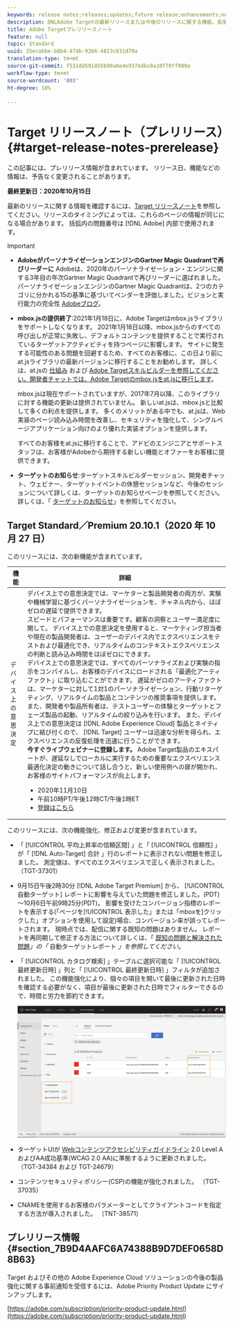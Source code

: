 ```yaml
---
keywords: release notes;releases;updates;future release;enhancements;new features;fixes;updates
description: DNLAdobe Targetの最新リリースまたは今後のリリースに関する機能、拡張機能、および修正に関する情報を提供するリリースノートです。
title: Adobe Targetプレリリースノート
feature: null
topic: Standard
uuid: 35ecabbe-b8b4-479b-9266-4823c831d79a
translation-type: tm+mt
source-git-commit: f531dd591455b90a8e4e937bdbc0a10f70ff089a
workflow-type: tm+mt
source-wordcount: '803'
ht-degree: 10%

---
```



# Target リリースノート（プレリリース）{#target-release-notes-prerelease}

この記事には、プレリリース情報が含まれています。 リリース日、機能などの情報は、予告なく変更されることがあります。

**最終更新日：2020年10月15日**

最新のリリースに関する情報を確認するには、[Target リリースノート](release-notes.md)を参照してください。リリースのタイミングによっては、これらのページの情報が同じになる場合があります。 括弧内の問題番号は [!DNL Adobe] 内部で使用されます。

>[!IMPORTANT]
>
>* **AdobeがパーソナライゼーションエンジンのGartner Magic Quadrantで再びリーダーに** Adobeは、2020年のパーソナライゼーション・エンジンに関する3年目の年次Gartner Magic Quadrantで再びリーダーに選ばれました。 パーソナライゼーションエンジンのGartner Magic Quadrantは、2つのカテゴリに分かれる15の基準に基づいてベンダーを評価しました。ビジョンと実行能力の完全性 [Adobeブログ](https://theblog.adobe.com/adobe-again-named-leader-in-gartner-magic-quadrant-for-personalization-engines/)。
   >
   >
* **mbox.jsの提供終了**:2021年1月18日に、Adobe Targetはmbox.jsライブラリをサポートしなくなります。 2021年1月18日以降、mbox.jsからのすべての呼び出しが正常に失敗し、デフォルトコンテンツを提供することで実行されているターゲットアクティビティを持つページに影響します。 サイトに発生する可能性のある問題を回避するため、すべてのお客様に、この日より前にat.jsライブラリの最新バージョンに移行することをお勧めします。 詳しくは、at.jsの [仕組み](/help/c-implementing-target/c-implementing-target-for-client-side-web/c-how-atjs-works/how-atjs-works.md) および [Adobe Targetスキルビルダーを参照してください。開発者チャットでは、Adobe Targetのmbox.jsをat.jsに移行します](https://seminars.adobeconnect.com/ptdo6mfo6qn6/?proto=true)。
   >
   >   
   mbox.jsは現在サポートされていますが、2017年7月以降、このライブラリに対する機能の更新は提供されていません。 新しいat.jsは、mbox.jsと比較して多くの利点を提供します。 多くのメリットがある中でも、at.jsは、Web実装のページ読み込み時間を改善し、セキュリティを強化して、シングルページアプリケーション向けのより優れた実装オプションを提供します。
   >
   >   
   すべてのお客様をat.jsに移行することで、アドビのエンジニアとサポートスタッフは、お客様がAdobeから期待する新しい機能とオファーをお客様に提供できます。
   >
   >
* **ターゲットのお知らせ**:ターゲットスキルビルダーセッション、開発者チャット、ウェビナー、ターゲットイベントの休憩セッションなど、今後のセッションについて詳しくは、ターゲットのお知らせページを参照してください。 詳しくは、「 [ターゲットのお知らせ](/help/r-release-notes/target-announcements.md)」を参照してください。


## Target Standard／Premium 20.10.1（2020 年 10 月 27 日）

このリリースには、次の新機能が含まれています。

| 機能 | 詳細 |
| --- | --- |
| デバイス上の意思決定 | デバイス上での意思決定では、マーケターと製品開発者の両方が、実験や機械学習に基づくパーソナライゼーションを、チャネル内から、ほぼゼロの遅延で提供できます。<br>スピードとパフォーマンスは重要です。顧客の洞察とユーザー満足度に関して。 デバイス上での意思決定を使用すると、マーケティング担当者や現在の製品開発者は、ユーザーのデバイス内でエクスペリエンスをテストおよび最適化でき、リアルタイムのコンテキストエクスペリエンスの判断と読み込み時間をほぼゼロにできます。<br>デバイス上での意思決定では、すべてのパーソナライズおよび実験の指示をコンパイルし、お客様のデバイスにロードされる「最適化アーティファクト」に取り込むことができます。 遅延がゼロのアーティファクトは、マーケターに対して1対1のパーソナライゼーション、行動リターゲティング、リアルタイムの製品とコンテンツの推奨事項を提供します。また、開発者や製品所有者は、テストユーザーの体験とターゲットとフェーズ製品の起動、リアルタイムの絞り込みを行います。 また、デバイス上での意思決定は [!DNL Adobe Experience Cloud] 製品とネイティブに結び付くので、 [!DNL Target] ユーザーは迅速な分析を得られ、エクスペリエンスの反復処理を迅速に行うことができます。<br>**今すぐライブウェビナーに登録します。** Adobe Target製品のエキスパートが、遅延なしでローカルに実行するための重要なエクスペリエンス最適化決定の動きについて話し合うと、新しい使用例への扉が開かれ、お客様のサイトパフォーマンスが向上します。<ul><li>2020年11月10日</li><li>午前10時PT/午後12時CT/午後1時ET</li><li>[登録はこちら](https://www.adobeeventsonline.com/Target/2020/OnDeviceDecisions/invite.html)</li></ul> |

このリリースには、次の機能強化、修正および変更が含まれています。

* 「 [!UICONTROL 平均上昇率の信頼区間] 」と「 [!UICONTROL 信頼性] 」が「 [!DNL Auto-Target] 合計  」行のレポートに表示されない問題を修正しました。 測定値は、すべてのエクスペリエンスで正しく表示されました。 （TGT-37301）
* 9月15日午後2時30分 [!DNL Adobe Target Premium] から、 [!UICONTROL 自動ターゲット] レポートに影響を与えていた問題を修正しました。(PDT)～10月6日午前9時25分(PDT)。 影響を受けたコンバージョン指標のレポートを表示する(「ページを[!UICONTROL 表示した」または「mboxを]クリックした」オプションを使用して設定)場合、コンバージョン率が誤ってレポートされます。 現時点では、配信に関する既知の問題はありません。 レポートを再同期して修正する方法について詳しくは、「 [既知の問題と解決された問題](/help/r-release-notes/known-issues-resolved-issues.md#at-metrics)*」の「* 自動ターゲットレポート *」を参照してください*。
* 「 [!UICONTROL カタログ検索] 」テーブルに選択可能な「 [!UICONTROL 最終更新日時] 」列と「 [!UICONTROL 最終更新日時] 」フィルタが追加されました。 この機能強化により、個々の項目を開いて最後に更新された日時を確認する必要がなく、項目が最後に更新された日時でフィルターできるので、時間と労力を節約できます。

   ![列とフィルターの図での最終更新](/help/r-release-notes/assets/column-and-filter.png)

* ターゲットUIが [Webコンテンツアクセシビリティガイドライン](https://www.w3.org/WAI/standards-guidelines/wcag/) 2.0 Level AおよびAA成功基準(WCAG 2.0 AA)に準拠するように更新されました。 （TGT-34384 および TGT-24679）
* コンテンツセキュリティポリシー(CSP)の機能が強化されました。 （TGT-37035）
* CNAMEを使用するお客様のパラメーターとしてクライアントコードを指定する方法が導入されました。 （TNT-38571）


## プレリリース情報 {#section_7B9D4AAFC6A74388B9D7DEF0658D8B63}

Target およびその他の Adobe Experience Cloud ソリューションの今後の製品強化に関する事前通知を受信するには、Adobe Priority Product Update にサインアップします。

[https://adobe.com/subscription/priority-product-update.html](https://adobe.com/subscription/priority-product-update.html)
